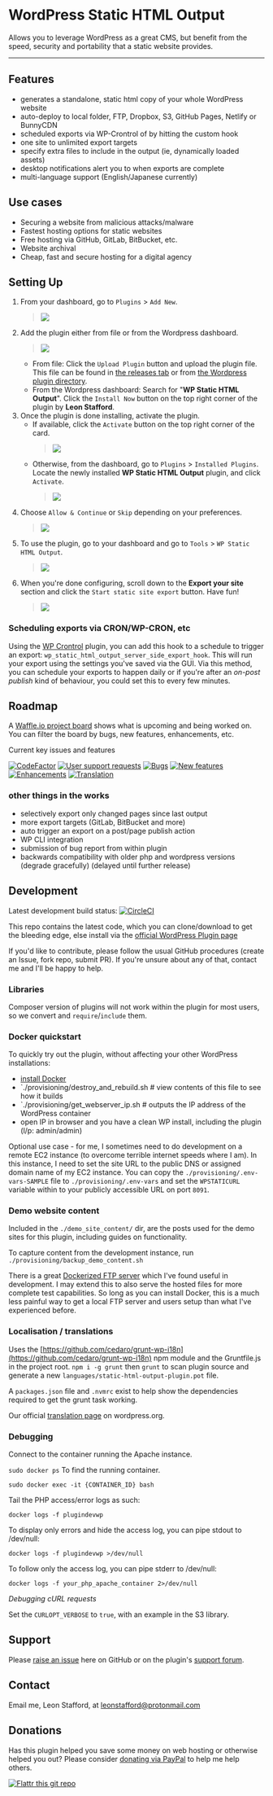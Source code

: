 # WordPress Static HTML Output

Allows you to leverage WordPress as a great CMS, but benefit from the speed, security and portability that a static website provides.

---
    
## Features

 - generates a standalone, static html copy of your whole WordPress website
 - auto-deploy to local folder, FTP, Dropbox, S3, GitHub Pages, Netlify or BunnyCDN
 - scheduled exports via WP-Crontrol of by hitting the custom hook
 - one site to unlimited export targets
 - specify extra files to include in the output (ie, dynamically loaded assets)
 - desktop notifications alert you to when exports are complete
 - multi-language support (English/Japanese currently)

## Use cases

 - Securing a website from malicious attacks/malware
 - Fastest hosting options for static websites
 - Free hosting via GitHub, GitLab, BitBucket, etc.
 - Website archival
 - Cheap, fast and secure hosting for a digital agency

## Setting Up
 1. From your dashboard, go to `Plugins` > `Add New`.
    > ![](documentation/images/setup1.PNG)
 2. Add the plugin either from file or from the Wordpress dashboard.
    > ![](documentation/images/setup2.PNG)
    - From file: Click the `Upload Plugin` button and upload the plugin file. This file can be found in [the releases tab](https://github.com/leonstafford/wordpress-static-html-plugin/releases) or from [the Wordpress plugin directory](https://wordpress.org/plugins/static-html-output-plugin/).
    - From the Wordpress dashboard: Search for "**WP Static HTML Output**". Click the `Install Now` button on the top right corner of the plugin by **Leon Stafford**.
 3. Once the plugin is done installing, activate the plugin.
    - If available, click the `Activate` button on the top right corner of the card.
      > ![](documentation/images/setup3.PNG)
    - Otherwise, from the dashboard, go to `Plugins` > `Installed Plugins`. Locate the newly installed **WP Static HTML Output** plugin, and click `Activate`.
      > ![](documentation/images/setup4.PNG)
 4. Choose `Allow & Continue` or `Skip` depending on your preferences.
    > ![](documentation/images/setup5.PNG)
 5. To use the plugin, go to your dashboard and go to `Tools` > `WP Static HTML Output`.
    > ![](documentation/images/setup6.PNG)
 6. When you're done configuring, scroll down to the **Export your site** section and click the `Start static site export` button. Have fun!
    > ![](documentation/images/setup7.PNG)

### Scheduling exports via CRON/WP-CRON, etc

Using the [WP Crontrol](https://wordpress.org/plugins/wp-crontrol/) plugin, you can add this hook to a schedule to trigger an export: `wp_static_html_output_server_side_export_hook`. This will run your export using the settings you've saved via the GUI. Via this method, you can schedule your exports to happen daily or if you're after an *on-post publish* kind of behaviour, you could set this to every few minutes.

## Roadmap

A [Waffle.io project board](https://waffle.io/leonstafford/wordpress-static-html-plugin) shows what is upcoming and being worked on. You can filter the board by bugs, new features, enhancements, etc.

Current key issues and features

[![CodeFactor](https://www.codefactor.io/repository/github/leonstafford/wordpress-static-html-plugin/badge)](https://www.codefactor.io/repository/github/leonstafford/wordpress-static-html-plugin)
[![User support requests](https://img.shields.io/github/issues/leonstafford/wordpress-static-html-plugin/user_support_request.svg)](https://github.com/leonstafford/wordpress-static-html-plugin/labels/user_support_request)
[![Bugs](https://img.shields.io/github/issues/leonstafford/wordpress-static-html-plugin/bug.svg)](https://github.com/leonstafford/wordpress-static-html-plugin/labels/bug)
[![New features](https://img.shields.io/github/issues/leonstafford/wordpress-static-html-plugin/new_feature.svg)](https://github.com/leonstafford/wordpress-static-html-plugin/labels/new_feature)
[![Enhancements](https://img.shields.io/github/issues/leonstafford/wordpress-static-html-plugin/enhancement.svg)](https://github.com/leonstafford/wordpress-static-html-plugin/labels/enhancement)
[![Translation](https://img.shields.io/github/issues/leonstafford/wordpress-static-html-plugin/translation.svg)](https://github.com/leonstafford/wordpress-static-html-plugin/labels/translation)


### other things in the works

 - selectively export only changed pages since last output
 - more export targets (GitLab, BitBucket and more)
 - auto trigger an export on a post/page publish action
 - WP CLI integration
 - submission of bug report from within plugin
 - backwards compatibility with older php and wordpress versions (degrade gracefully) (delayed until further release)


## Development

Latest development build status: [![CircleCI](https://circleci.com/gh/leonstafford/wordpress-static-html-plugin/tree/master.svg?style=svg)](https://circleci.com/gh/leonstafford/wordpress-static-html-plugin/tree/master)

This repo contains the latest code, which you can clone/download to get the bleeding edge, else install via the [official WordPress Plugin page](https://wordpress.org/plugins/static-html-output-plugin/)

If you'd like to contribute, please follow the usual GitHub procedures (create an Issue, fork repo, submit PR). If you're unsure about any of that, contact me and I'll be happy to help. 

### Libraries

Composer version of plugins will not work within the plugin for most users, so we convert and `require`/`include` them.

### Docker quickstart

To quickly try out the plugin, without affecting your other WordPress installations:

 - [install Docker](http://docker.com)
 - `./provisioning/destroy_and_rebuild.sh # view contents of this file to see how it builds
 - `./provisioning/get_webserver_ip.sh # outputs the IP address of the WordPress container
 - open IP in browser and you have a clean WP install, including the plugin (l/p: admin/admin)

Optional use case - for me, I sometimes need to do development on a remote EC2 instance (to overcome terrible internet speeds where I am). In this instance, I need to set the site URL to the public DNS or assigned domain name of my EC2 instance. You can copy the `./provisioning/.env-vars-SAMPLE` file to `./provisioning/.env-vars` and set the `WPSTATICURL` variable within to your publicly accessible URL on port `8091`.

### Demo website content

Included in the `./demo_site_content/` dir, are the posts used for the demo sites for this plugin, including guides on functionality. 

To capture content from the development instance, run `./provisioning/backup_demo_content.sh`

There is a great [Dockerized FTP server](https://github.com/stilliard/docker-pure-ftpd) which I've found useful in development. I may extend this to also serve the hosted files for more complete test capabilities. So long as you can install Docker, this is a much less painful way to get a local FTP server and users setup than what I've experienced before.

### Localisation / translations

Uses the [https://github.com/cedaro/grunt-wp-i18n](https://github.com/cedaro/grunt-wp-i18n) npm module and the Gruntfile.js in the project root. `npm i -g grunt` then `grunt` to scan plugin source and generate a new `languages/static-html-output-plugin.pot` file.

A `packages.json` file and `.nvmrc` exist to help show the dependencies required to get the grunt task working.

Our official [translation page](https://translate.wordpress.org/projects/wp-plugins/static-html-output-plugin) on wordpress.org. 

### Debugging

Connect to the container running the Apache instance.

`sudo docker ps` To find the running container.

`sudo docker exec -it {CONTAINER_ID} bash`

Tail the PHP access/error logs as such:

`docker logs -f plugindevwp`

To display only errors and hide the access log, you can pipe stdout to /dev/null:

`docker logs -f plugindevwp >/dev/null`

To follow only the access log, you can pipe stderr to /dev/null:

`docker logs -f your_php_apache_container 2>/dev/null`

*Debugging cURL requests*

Set the `CURLOPT_VERBOSE` to `true`, with an example in the S3 library. 

## Support

Please [raise an issue](https://github.com/leonstafford/wordpress-static-html-plugin/issues/new) here on GitHub or on the plugin's [support forum](https://wordpress.org/support/plugin/static-html-output-plugin).

## Contact

Email me, Leon Stafford, at [leonstafford@protonmail.com](mailto:leonstafford@protonmail.com)

## Donations

Has this plugin helped you save some money on web hosting or otherwise helped you out? Please consider [donating via PayPal](https://www.paypal.me/leonjstafford) to help me help others. 

[![Flattr this git repo](http://api.flattr.com/button/flattr-badge-large.png)](https://flattr.com/submit/auto?user_id=leonstafford&url=https://github.com/leonstafford/wordpress-static-html-plugin&language=en_US&tags=github&category=software)

